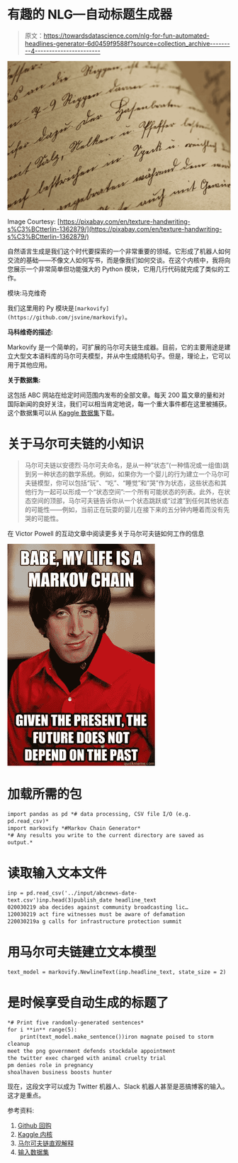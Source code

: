 # 有趣的 NLG—自动标题生成器

> 原文：<https://towardsdatascience.com/nlg-for-fun-automated-headlines-generator-6d0459f9588f?source=collection_archive---------4----------------------->

![](img/bf6fdd2341b32aa63647f0e1a29049e9.png)

Image Courtesy: [https://pixabay.com/en/texture-handwriting-s%C3%BCtterlin-1362879/](https://pixabay.com/en/texture-handwriting-s%C3%BCtterlin-1362879/)

自然语言生成是我们这个时代要探索的一个非常重要的领域。它形成了机器人如何交流的基础——不像文人如何写书，而是像我们如何交谈。在这个内核中，我将向您展示一个非常简单但功能强大的 Python 模块，它用几行代码就完成了类似的工作。

模块:马克维奇

我们这里用的 Py 模块是`[markovify](https://github.com/jsvine/markovify)`。

**马科维奇的描述:**

Markovify 是一个简单的，可扩展的马尔可夫链生成器。目前，它的主要用途是建立大型文本语料库的马尔可夫模型，并从中生成随机句子。但是，理论上，它可以用于其他应用。

**关于数据集:**

这包括 ABC 网站在给定时间范围内发布的全部文章。每天 200 篇文章的量和对国际新闻的良好关注，我们可以相当肯定地说，每一个重大事件都在这里被捕获。这个数据集可以从 [Kaggle 数据集](https://www.kaggle.com/therohk/million-headlines/data)下载。

# 关于马尔可夫链的小知识

> 马尔可夫链以安德烈·马尔可夫命名，是从一种“状态”(一种情况或一组值)跳到另一种状态的数学系统。例如，如果你为一个婴儿的行为建立一个马尔可夫链模型，你可以包括“玩”、“吃”、“睡觉”和“哭”作为状态，这些状态和其他行为一起可以形成一个“状态空间”:一个所有可能状态的列表。此外，在状态空间的顶部，马尔可夫链告诉你从一个状态跳跃或“过渡”到任何其他状态的可能性——例如，当前正在玩耍的婴儿在接下来的五分钟内睡着而没有先哭的可能性。

在 Victor Powell 的互动文章中阅读更多关于马尔可夫链如何工作的信息

![](img/bff7de35332fd605ba2f31d5b0041b8e.png)

# 加载所需的包

```
import pandas as pd *# data processing, CSV file I/O (e.g. pd.read_csv)*
import markovify *#Markov Chain Generator*
*# Any results you write to the current directory are saved as output.*
```

# 读取输入文本文件

```
inp = pd.read_csv('../input/abcnews-date-text.csv')inp.head(3)publish_date headline_text
020030219 aba decides against community broadcasting lic…
120030219 act fire witnesses must be aware of defamation
220030219a g calls for infrastructure protection summit
```

# 用马尔可夫链建立文本模型

```
text_model = markovify.NewlineText(inp.headline_text, state_size = 2)
```

# 是时候享受自动生成的标题了

```
*# Print five randomly-generated sentences*
for i **in** range(5):
    print(text_model.make_sentence())iron magnate poised to storm cleanup
meet the png government defends stockdale appointment
the twitter exec charged with animal cruelty trial
pm denies role in pregnancy
shoalhaven business boosts hunter
```

现在，这段文字可以成为 Twitter 机器人、Slack 机器人甚至是恶搞博客的输入。这才是重点。

参考资料:

1.  [Github 回购](https://github.com/amrrs/nlg_for_fun)
2.  [Kaggle 内核](https://www.kaggle.com/nulldata/nlg-for-fun-automated-headlines-generator/notebook)
3.  [马尔可夫链直观解释](http://setosa.io/ev/markov-chains/)
4.  [输入数据集](https://www.kaggle.com/therohk/million-headlines/data)